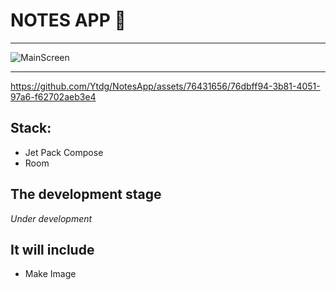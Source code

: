 
# NOTES APP 📒
---
![MainScreen](https://i.pinimg.com/564x/e2/f5/97/e2f5978a083567fedeb6b19e1d02ea9d.jpg)

---
https://github.com/Ytdg/NotesApp/assets/76431656/76dbff94-3b81-4051-97a6-f62702aeb3e4

## Stack:
* Jet Pack Compose
* Room
## The development stage
*Under development*
## It will include
* Make Image


